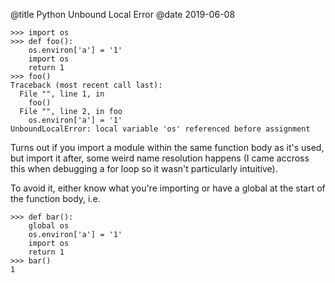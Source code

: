 @title Python Unbound Local Error
@date 2019-06-08

```
>>> import os
>>> def foo():
    os.environ['a'] = '1'
    import os
    return 1
>>> foo()
Traceback (most recent call last):
  File "", line 1, in 
    foo()
  File "", line 2, in foo
    os.environ['a'] = '1'
UnboundLocalError: local variable 'os' referenced before assignment
```

Turns out if you import a module within the same function body as it's used, but import it after, some weird name resolution happens (I came accross this when debugging a for loop so it wasn't particularly intuitive).

To avoid it, either know what you're importing or have a global at the start of the function body, i.e. 

```
>>> def bar():
    global os
    os.environ['a'] = '1'
    import os
    return 1
>>> bar()
1
```
